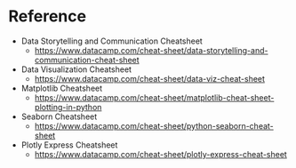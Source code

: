 # Reference

- Data Storytelling and Communication Cheatsheet
  - https://www.datacamp.com/cheat-sheet/data-storytelling-and-communication-cheat-sheet
- Data Visualization Cheatsheet
  - https://www.datacamp.com/cheat-sheet/data-viz-cheat-sheet
- Matplotlib Cheatsheet
  - https://www.datacamp.com/cheat-sheet/matplotlib-cheat-sheet-plotting-in-python
- Seaborn Cheatsheet
  - https://www.datacamp.com/cheat-sheet/python-seaborn-cheat-sheet
- Plotly Express Cheatsheet
  - https://www.datacamp.com/cheat-sheet/plotly-express-cheat-sheet
